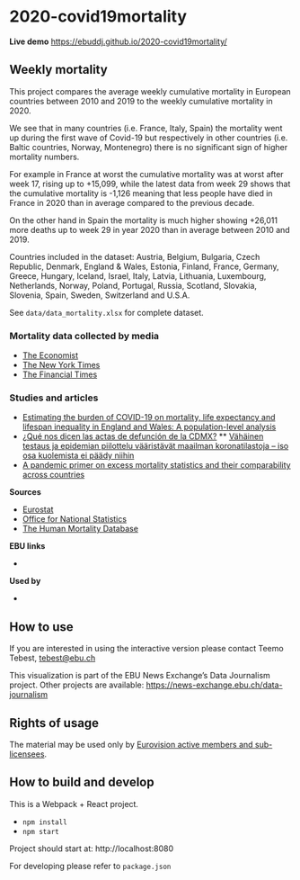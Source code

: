 # 2020-covid19mortality

**Live demo** https://ebuddj.github.io/2020-covid19mortality/

## Weekly mortality

This project compares the average weekly cumulative mortality in European countries between 2010 and 2019 to the weekly cumulative mortality in 2020.

We see that in many countries (i.e. France, Italy, Spain) the mortality went up during the first wave of Covid-19 but respectively in other countries (i.e. Baltic countries, Norway, Montenegro) there is no significant sign of higher mortality numbers.

For example in France at worst the cumulative mortality was at worst after week 17, rising up to +15,099, while the latest data from week 29 shows that the cumulative mortality is -1,126 meaning that less people have died in France in 2020 than in average compared to the previous decade.

On the other hand in Spain the mortality is much higher showing +26,011 more deaths up to week 29 in year 2020 than in average between 2010 and 2019.

Countries included in the dataset: Austria, Belgium, Bulgaria, Czech Republic, Denmark, England & Wales, Estonia, Finland, France, Germany, Greece, Hungary, Iceland, Israel, Italy, Latvia, Lithuania, Luxembourg, Netherlands, Norway, Poland, Portugal, Russia, Scotland, Slovakia, Slovenia, Spain, Sweden, Switzerland and U.S.A.

See `data/data_mortality.xlsx` for complete dataset.

### Mortality data collected by media

* [The Economist](https://github.com/TheEconomist/covid-19-excess-deaths-tracker) 
* [The New York Times](https://github.com/nytimes/covid-19-data/tree/master/excess-deaths)
* [The Financial Times](https://github.com/Financial-Times/coronavirus-excess-mortality-data)

### Studies and articles

* [Estimating the burden of COVID-19 on mortality, life expectancy and lifespan
inequality in England and Wales: A population-level analysis](https://www.medrxiv.org/content/10.1101/2020.07.16.20155077v1.full.pdf)
* [¿Qué nos dicen las actas de defunción de la CDMX?](https://datos.nexos.com.mx/?p=1388)
** [Vähäinen testaus ja epidemian piilottelu vääristävät maailman koronatilastoja – iso osa kuolemista ei päädy niihin](https://yle.fi/uutiset/3-11374008)
* [A pandemic primer on excess mortality statistics and their comparability across countries](https://ourworldindata.org/covid-excess-mortality)

**Sources**
* [Eurostat](https://appsso.eurostat.ec.europa.eu/nui/show.do?dataset=demo_r_mwk_ts&lang=en)
* [Office for National Statistics](https://www.ons.gov.uk/peoplepopulationandcommunity/birthsdeathsandmarriages/deaths/datasets/weeklyprovisionalfiguresondeathsregisteredinenglandandwales)
* [The Human Mortality Database](https://www.mortality.org/)

**EBU links**
* []()

**Used by**
* []()

## How to use

If you are interested in using the interactive version please contact Teemo Tebest, tebest@ebu.ch

This visualization is part of the EBU News Exchange’s Data Journalism project. Other projects are available: https://news-exchange.ebu.ch/data-journalism

## Rights of usage

The material may be used only by [Eurovision active members and sub-licensees](https://www.ebu.ch/eurovision-news/members-and-sublicensees).

## How to build and develop

This is a Webpack + React project.

* `npm install`
* `npm start`

Project should start at: http://localhost:8080

For developing please refer to `package.json`